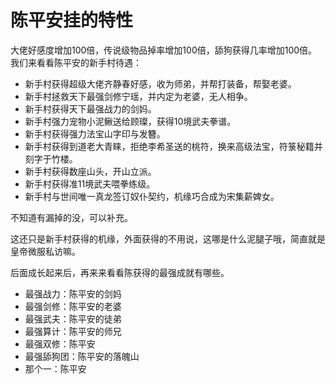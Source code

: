 # 陈平安挂的特性

大佬好感度增加100倍，传说级物品掉率增加100倍，舔狗获得几率增加100倍。我们来看看陈平安的新手村待遇：

* 新手村获得超级大佬齐静春好感，收为师弟，并帮打装备，帮娶老婆。
* 新手村拯救天下最强剑修宁瑶，并内定为老婆，无人相争。
* 新手村获得天下最强战力的剑妈。
* 新手村强力宠物小泥鳅送给顾璨，获得10境武夫拳谱。
* 新手村获得强力法宝山字印与发簪。
* 新手村获得到道老大青睐，拒绝李希圣送的桃符，换来高级法宝，符箓秘籍并刻字于竹楼。
* 新手村获得数座山头，开山立派。
* 新手村获得准11境武夫喂拳练级。
* 新手村与世间唯一真龙签订奴仆契约，机缘巧合成为宋集薪婢女。


不知道有漏掉的没，可以补充。

这还只是新手村获得的机缘，外面获得的不用说，这哪是什么泥腿子哦，简直就是皇帝微服私访嘛。

后面成长起来后，再来来看看陈获得的最强成就有哪些。

* 最强战力：陈平安的剑妈
* 最强剑修：陈平安的老婆
* 最强武夫：陈平安的徒弟
* 最强算计：陈平安的师兄
* 最强双修：陈平安
* 最强舔狗团：陈平安的落魄山
* 那个一：陈平安
